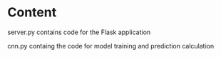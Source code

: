 # Content

server.py contains code for the Flask application


cnn.py containg the code for model training and prediction calculation